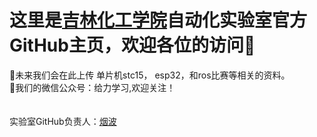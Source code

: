 # 这里是[吉林化工学院](http://www.jlict.edu.cn/)自动化实验室官方GitHub主页，欢迎各位的访问👏

📂未来我们会在此上传 单片机stc15， esp32，和ros比赛等相关的资料。<br>📧我们的微信公众号：给力学习,欢迎关注！
<br>
<br>
<br>
实验室GitHub负责人：[烟波](http://www.github.com/yanboishere)
